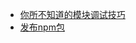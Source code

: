 - [你所不知道的模块调试技巧](https://github.com/atian25/blog/issues/17)
- [发布npm包](https://segmentfault.com/a/1190000023075167)
